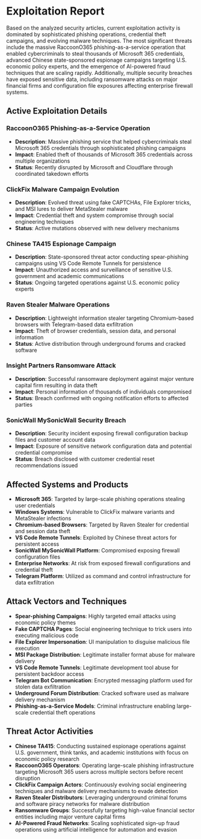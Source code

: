 # Exploitation Report

Based on the analyzed security articles, current exploitation activity is dominated by sophisticated phishing operations, credential theft campaigns, and evolving malware techniques. The most significant threats include the massive RaccoonO365 phishing-as-a-service operation that enabled cybercriminals to steal thousands of Microsoft 365 credentials, advanced Chinese state-sponsored espionage campaigns targeting U.S. economic policy experts, and the emergence of AI-powered fraud techniques that are scaling rapidly. Additionally, multiple security breaches have exposed sensitive data, including ransomware attacks on major financial firms and configuration file exposures affecting enterprise firewall systems.

## Active Exploitation Details

### RaccoonO365 Phishing-as-a-Service Operation
- **Description**: Massive phishing service that helped cybercriminals steal Microsoft 365 credentials through sophisticated phishing campaigns
- **Impact**: Enabled theft of thousands of Microsoft 365 credentials across multiple organizations
- **Status**: Recently disrupted by Microsoft and Cloudflare through coordinated takedown efforts

### ClickFix Malware Campaign Evolution
- **Description**: Evolved threat using fake CAPTCHAs, File Explorer tricks, and MSI lures to deliver MetaStealer malware
- **Impact**: Credential theft and system compromise through social engineering techniques
- **Status**: Active mutations observed with new delivery mechanisms

### Chinese TA415 Espionage Campaign
- **Description**: State-sponsored threat actor conducting spear-phishing campaigns using VS Code Remote Tunnels for persistence
- **Impact**: Unauthorized access and surveillance of sensitive U.S. government and academic communications
- **Status**: Ongoing targeted operations against U.S. economic policy experts

### Raven Stealer Malware Operations
- **Description**: Lightweight information stealer targeting Chromium-based browsers with Telegram-based data exfiltration
- **Impact**: Theft of browser credentials, session data, and personal information
- **Status**: Active distribution through underground forums and cracked software

### Insight Partners Ransomware Attack
- **Description**: Successful ransomware deployment against major venture capital firm resulting in data theft
- **Impact**: Personal information of thousands of individuals compromised
- **Status**: Breach confirmed with ongoing notification efforts to affected parties

### SonicWall MySonicWall Security Breach
- **Description**: Security incident exposing firewall configuration backup files and customer account data
- **Impact**: Exposure of sensitive network configuration data and potential credential compromise
- **Status**: Breach disclosed with customer credential reset recommendations issued

## Affected Systems and Products

- **Microsoft 365**: Targeted by large-scale phishing operations stealing user credentials
- **Windows Systems**: Vulnerable to ClickFix malware variants and MetaStealer infections
- **Chromium-based Browsers**: Targeted by Raven Stealer for credential and session data theft
- **VS Code Remote Tunnels**: Exploited by Chinese threat actors for persistent access
- **SonicWall MySonicWall Platform**: Compromised exposing firewall configuration files
- **Enterprise Networks**: At risk from exposed firewall configurations and credential theft
- **Telegram Platform**: Utilized as command and control infrastructure for data exfiltration

## Attack Vectors and Techniques

- **Spear-phishing Campaigns**: Highly targeted email attacks using economic policy themes
- **Fake CAPTCHA Pages**: Social engineering technique to trick users into executing malicious code
- **File Explorer Impersonation**: UI manipulation to disguise malicious file execution
- **MSI Package Distribution**: Legitimate installer format abuse for malware delivery
- **VS Code Remote Tunnels**: Legitimate development tool abuse for persistent backdoor access
- **Telegram Bot Communication**: Encrypted messaging platform used for stolen data exfiltration
- **Underground Forum Distribution**: Cracked software used as malware delivery mechanism
- **Phishing-as-a-Service Models**: Criminal infrastructure enabling large-scale credential theft operations

## Threat Actor Activities

- **Chinese TA415**: Conducting sustained espionage operations against U.S. government, think tanks, and academic institutions with focus on economic policy research
- **RaccoonO365 Operators**: Operating large-scale phishing infrastructure targeting Microsoft 365 users across multiple sectors before recent disruption
- **ClickFix Campaign Actors**: Continuously evolving social engineering techniques and malware delivery mechanisms to evade detection
- **Raven Stealer Distributors**: Leveraging underground criminal forums and software piracy networks for malware distribution
- **Ransomware Groups**: Successfully targeting high-value financial sector entities including major venture capital firms
- **AI-Powered Fraud Networks**: Scaling sophisticated sign-up fraud operations using artificial intelligence for automation and evasion